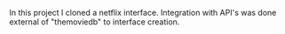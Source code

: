 In this project I cloned a netflix interface. Integration with API's was done external of "themoviedb" to interface creation.
